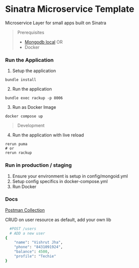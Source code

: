 # Sinatra Microservice Template

Microservice Layer for small apps built on Sinatra

> Prerequisites
  >- [Mongodb local](https://docs.mongodb.com/manual/installation/)
  OR
  >- Docker


### Run the Application

1. Setup the application
```
bundle install
```

2. Run the application
```
bundle exec rackup -p 8006
```

3. Run as Docker Image
```
docker compose up
```

> Development
4. Run the application with live reload
```
rerun puma
# or
rerun rackup
```

### Run in production / staging

1. Ensure your environment is setup in config/mongoid.yml
2. Setup config specifics in docker-compose.yml
3. Run Docker


### Docs

[Postman Collection]()


CRUD on user resource as default, add your own lib
```ruby
  #POST /users
  # ADD a new user
{
    "name": "Vishrut Jha",
    "phone": "8431091924",
    "balance": 4500,
    "profile": "Techie"
}
